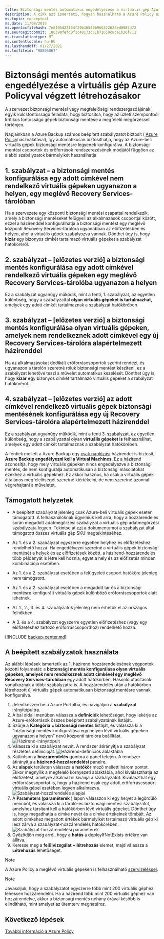 ```yaml
---
title: Biztonsági mentés automatikus engedélyezése a virtuális gép Azure Policyval végzett létrehozásakor
description: A cikk azt ismerteti, hogyan használható a Azure Policy az adott hatókörben létrehozott összes virtuális gép biztonsági mentésének automatikus engedélyezéséhez
ms.topic: conceptual
ms.date: 11/08/2019
ms.openlocfilehash: 7e8195d22f54f29b36549b966322623ed0987d72
ms.sourcegitcommit: 100390fefd8f1c48173c51b71650c8ca1b26f711
ms.translationtype: MT
ms.contentlocale: hu-HU
ms.lasthandoff: 01/27/2021
ms.locfileid: "98896867"
---
```

# <a name="auto-enable-backup-on-vm-creation-using-azure-policy"></a>Biztonsági mentés automatikus engedélyezése a virtuális gép Azure Policyval végzett létrehozásakor

A szervezet biztonsági mentési vagy megfelelőségi rendszergazdájának egyik kulcsfontosságú feladata, hogy biztosítsa, hogy az üzleti szempontból kritikus fontosságú gépek biztonsági mentése a megfelelő megőrzéssel történjen.

Napjainkban a Azure Backup számos beépített szabályzatot biztosít ( [Azure Policy](https://docs.microsoft.com/azure/governance/policy/overview)használatával), így automatikusan biztosíthatja, hogy az Azure-beli virtuális gépek biztonsági mentésre legyenek konfigurálva. A biztonsági mentési csoportok és erőforrások rendszerezésének módjától függően az alábbi szabályzatok bármelyikét használhatja:

## <a name="policy-1---configure-backup-on-vms-without-a-given-tag-to-an-existing-recovery-services-vault-in-the-same-location"></a>1. szabályzat – a biztonsági mentés konfigurálása egy adott címkével nem rendelkező virtuális gépeken ugyanazon a helyen, egy meglévő Recovery Services-tárolóban

Ha a szervezete egy központi biztonsági mentési csapattal rendelkezik, amely a biztonsági mentéseket felügyeli az alkalmazások csoportjai között, ezzel a házirenddel konfigurálhatja a biztonsági mentést egy meglévő központi Recovery Services-tárolóra ugyanabban az előfizetésben és helyen, ahol a virtuális gépek szabályozva vannak. Dönthet úgy is, hogy **kizár** egy bizonyos címkét tartalmazó virtuális gépeket a szabályzat hatóköréről.

## <a name="policy-2---preview-configure-backup-on-vms-with-a-given-tag-to-an-existing-recovery-services-vault-in-the-same-location"></a>2. szabályzat – [előzetes verzió] a biztonsági mentés konfigurálása egy adott címkével rendelkező virtuális gépeken egy meglévő Recovery Services-tárolóba ugyanazon a helyen
Ez a szabályzat ugyanúgy működik, mint a fenti, 1. szabályzat, az egyetlen különbség, hogy a szabályzattal **olyan virtuális gépeket is tartalmazhat,** amelyek egy adott címkét tartalmaznak a szabályzat hatókörében. 

## <a name="policy-3---preview-configure-backup-on-vms-without-a-given-tag-to-a-new-recovery-services-vault-with-a-default-policy"></a>3. szabályzat – [előzetes verzió] a biztonsági mentés konfigurálása olyan virtuális gépeken, amelyek nem rendelkeznek adott címkével egy új Recovery Services-tárolóra alapértelmezett házirenddel
Ha az alkalmazásokat dedikált erőforráscsoportok szerint rendezi, és ugyanazon a tárolón szeretné róluk biztonsági mentést készíteni, ez a szabályzat lehetővé teszi a művelet automatikus kezelését. Dönthet úgy is, hogy **kizár** egy bizonyos címkét tartalmazó virtuális gépeket a szabályzat hatóköréről.

## <a name="policy-4---preview-configure-backup-on-vms-with-a-given-tag-to-a-new-recovery-services-vault-with-a-default-policy"></a>4. szabályzat – [előzetes verzió] az adott címkével rendelkező virtuális gépek biztonsági mentésének konfigurálása egy új Recovery Services-tárolóra alapértelmezett házirenddel
Ez a szabályzat ugyanúgy működik, mint a fenti 3. szabályzat, az egyetlen különbség, hogy a szabályzattal olyan **virtuális gépeket is** felhasználhat, amelyek egy adott címkét tartalmaznak a szabályzat hatókörében. 

A fentiek mellett a Azure Backup egy [csak naplózási](https://docs.microsoft.com/azure/governance/policy/concepts/effects#audit) házirendet is biztosít, **Azure Backup engedélyezni kell a Virtual Machines**. Ez a házirend azonosítja, hogy mely virtuális gépeken nincs engedélyezve a biztonsági mentés, de nem konfigurálja automatikusan a biztonsági másolatokat ezekhez a virtuális gépekhez. Ez akkor hasznos, ha csak a virtuális gépek általános megfelelőségét szeretné kiértékelni, de nem szeretné azonnal végrehajtani a műveletet.

## <a name="supported-scenarios"></a>Támogatott helyzetek

* A beépített szabályzat jelenleg csak Azure-beli virtuális gépek esetén támogatott. A felhasználóknak ügyelniük kell arra, hogy a hozzárendelés során megadott adatmegőrzési szabályzat a virtuális gép adatmegőrzési szabályzata legyen. Tekintse át [ezt](./backup-azure-policy-supported-skus.md) a dokumentumot a szabályzat által támogatott összes virtuális gép SKU megtekintéséhez.

* Az 1. és a 2. szabályzat egyszerre egyetlen helyhez és előfizetéshez rendelhető hozzá. Ha engedélyezni szeretné a virtuális gépek biztonsági mentését a helyek és az előfizetések között, a házirend-hozzárendelés több példányát is létre kell hoznia, egyet a hely és az előfizetés minden kombinációja esetében.

* Az 1. és a 2. szabályzat esetében a felügyeleti csoport hatóköre jelenleg nem támogatott.

* Az 1. és a 2. szabályzat esetében a megadott tár és a biztonsági mentésre konfigurált virtuális gépek különböző erőforráscsoportok alatt lehetnek.

* Az 1., 2., 3. és 4. szabályzatok jelenleg nem érhetők el az országos felhőkben.

* A 3. és a 4. szabályzat egyszerre egyetlen előfizetéshez (vagy egy előfizetéshez tartozó erőforráscsoporthoz) rendelhető hozzá.

[!INCLUDE [backup-center.md](../../includes/backup-center.md)]

## <a name="using-the-built-in-policies"></a>A beépített szabályzatok használata

Az alábbi lépések ismertetik az 1. házirend hozzárendelésének végpontok közötti folyamatát: a **biztonsági mentés konfigurálása olyan virtuális gépeken, amelyek nem rendelkeznek adott címkével egy meglévő Recovery Services-tárolóban** egy adott hatókörben. Hasonló utasítások vonatkoznak a többi szabályzatra is. A hozzárendelés után a hatókörben létrehozott új virtuális gépek automatikusan biztonsági mentésre vannak konfigurálva.

1. Jelentkezzen be a Azure Portalba, és navigáljon a **szabályzat** irányítópultra.
2. A bal oldali menüben válassza a **definíciók** lehetőséget, hogy lekérje az Azure-erőforrások összes beépített szabályzatának listáját.
3. Szűrje a **Kategória = biztonsági mentés** listáját, és válassza ki a "biztonsági mentés konfigurálása egy helyen lévő virtuális gépeken ugyanazon a helyen" nevű központi tárolóra beállítást.
![Házirend-irányítópult](./media/backup-azure-auto-enable-backup/policy-dashboard.png)
4. Válassza ki a szabályzat nevét. A rendszer átirányítja a szabályzat részletes definícióját.
![Házirend-definíciós ablaktábla](./media/backup-azure-auto-enable-backup/policy-definition-blade.png)
5. Kattintson a **hozzárendelés** gombra a panel tetején. A rendszer átirányítja a **házirend-hozzárendelési** panelre.
6. Az **alapok** területen válassza a **hatókör** mező melletti három pontot. Ekkor megnyílik a megfelelő környezeti ablaktábla, ahol kiválaszthatja az előfizetést, amelyre alkalmazni kívánja a szabályzatot. Kiválaszthat egy erőforráscsoportot is, hogy a házirend csak egy adott erőforráscsoport virtuális gépei esetében legyen alkalmazva.
![Szabályzat-hozzárendelés alapjai](./media/backup-azure-auto-enable-backup/policy-assignment-basics.png)
7. A **Parameters (paraméterek** ) lapon válasszon ki egy helyet a legördülő menüből, és válassza ki a tároló-és biztonsági mentési szabályzatot, amelyhez társítani kell a hatókörben lévő virtuális gépeket. Dönthet úgy is, hogy megadhatja a címke nevét és a címke értékeinek tömbjét. Az adott címkéhez megadott értékek bármelyikét tartalmazó virtuális gép ki lesz zárva a szabályzat-hozzárendelés hatókörében.
![Szabályzat-hozzárendelési paraméterek](./media/backup-azure-auto-enable-backup/policy-assignment-parameters.png)
8. Győződjön meg arról, hogy a **hatás** a deployIfNotExists értékre van állítva.
9. Keresse meg a **felülvizsgálat + létrehozás** elemet, majd válassza a **Létrehozás** lehetőséget.

> [!NOTE]
>
> A Azure Policy a meglévő virtuális gépeken is felhasználható [szervizeléssel](../governance/policy/how-to/remediate-resources.md).

> [!NOTE]
>
> Javasoljuk, hogy a szabályzatot egyszerre több mint 200 virtuális géphez lehessen hozzárendelni. Ha a házirend több mint 200 virtuális géphez van hozzárendelve, akkor a biztonsági mentés néhány órával később is elindítható, mint amelyet az ütemterv meghatároz.

## <a name="next-steps"></a>Következő lépések

[További információ a Azure Policy](../governance/policy/overview.md)
